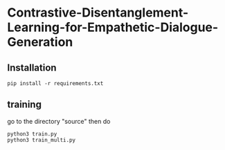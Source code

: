 # Contrastive-Disentanglement-Learning-for-Empathetic-Dialogue-Generation

## Installation
```
pip install -r requirements.txt
```

## training
go to the directory "source" then do
```
python3 train.py
python3 train_multi.py
```
